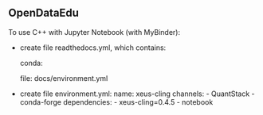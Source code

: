 ## OpenDataEdu

To use C++ with Jupyter Notebook (with MyBinder):
  - create file readthedocs.yml, which contains:
  
      conda:
      
      file: docs/environment.yml
      
  - create file environment.yml:
              name: xeus-cling
              channels:
                - QuantStack
                - conda-forge
              dependencies:
                - xeus-cling=0.4.5
                - notebook
